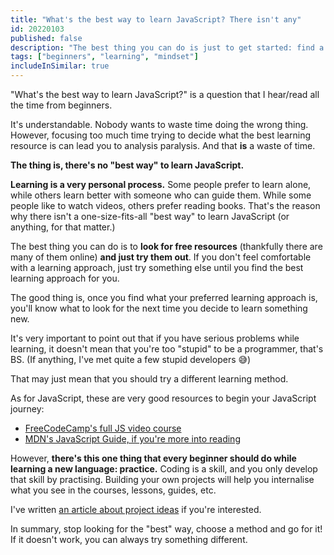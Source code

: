 ```yaml
---
title: "What's the best way to learn JavaScript? There isn't any"
id: 20220103
published: false
description: "The best thing you can do is just to get started: find a free resource and try it."
tags: ["beginners", "learning", "mindset"]
includeInSimilar: true
---
```


"What's the best way to learn JavaScript?" is a question that I hear/read all the time from beginners.

It's understandable. Nobody wants to waste time doing the wrong thing. However, focusing too much time trying to decide what the best learning resource is can lead you to analysis paralysis. And that **is** a waste of time.

**The thing is, there's no "best way" to learn JavaScript.**

**Learning is a very personal process.** Some people prefer to learn alone, while others learn better with someone who can guide them. While some people like to watch videos, others prefer reading books. That's the reason why there isn't a one-size-fits-all "best way" to learn JavaScript (or anything, for that matter.)

The best thing you can do is to **look for free resources** (thankfully there are many of them online) **and just try them out**. If you don't feel comfortable with a learning approach, just try something else until you find the best learning approach for you.

The good thing is, once you find what your preferred learning approach is, you'll know what to look for the next time you decide to learn something new.

It's very important to point out that if you have serious problems while learning, it doesn't mean that you're too "stupid" to be a programmer, that's BS. (If anything, I've met quite a few stupid developers 😅)

That may just mean that you should try a different learning method.

As for JavaScript, these are very good resources to begin your JavaScript journey:
 - [FreeCodeCamp's full JS video course](https://www.youtube.com/watch?v=jS4aFq5-91M&feature=emb_title)
 - [MDN's JavaScript Guide, if you're more into reading](https://developer.mozilla.org/en-US/docs/Web/JavaScript/Guide)

However, **there's this one thing that every beginner should do while learning a new language: practice.** Coding is a skill, and you only develop that skill by practising. Building your own projects will help you internalise what you see in the courses, lessons, guides, etc. 

I've written [an article about project ideas](https://nicozerpa.com/how-to-get-project-ideas-to-practice-javascript) if you're interested.

In summary, stop looking for the "best" way, choose a method and go for it! If it doesn't work, you can always try something different.